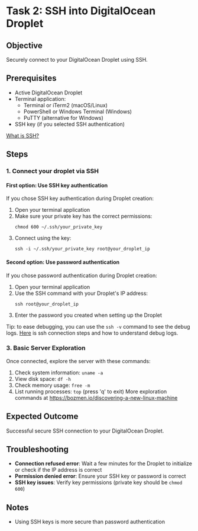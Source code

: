 # Task 2: SSH into DigitalOcean Droplet

## Objective
Securely connect to your DigitalOcean Droplet using SSH.

## Prerequisites
- Active DigitalOcean Droplet
- Terminal application:
  - Terminal or iTerm2 (macOS/Linux)
  - PowerShell or Windows Terminal (Windows)
  - PuTTY (alternative for Windows)
- SSH key (if you selected SSH authentication)

[What is SSH?](https://chatgpt.com/share/6826ede6-f3ec-8010-8059-5b3e83ee12da)


## Steps

### 1. Connect your droplet via SSH

#### First option: Use SSH key authentication
If you chose SSH key authentication during Droplet creation:
1. Open your terminal application
2. Make sure your private key has the correct permissions:
   ```
   chmod 600 ~/.ssh/your_private_key
   ```
3. Connect using the key:
   ```
   ssh -i ~/.ssh/your_private_key root@your_droplet_ip
   ```

#### Second option: Use password authentication
If you chose password authentication during Droplet creation:

1. Open your terminal application
2. Use the SSH command with your Droplet's IP address:
   ```
   ssh root@your_droplet_ip
   ```
3. Enter the password you created when setting up the Droplet


Tip: to ease debugging, you can use the `ssh -v` command to see the debug logs. [Here](https://chatgpt.com/share/68297681-9fe0-8010-bc32-9dbfd915fead) is ssh connection steps and how to understand debug logs.

### 3. Basic Server Exploration
Once connected, explore the server with these commands:
1. Check system information: `uname -a`
2. View disk space: `df -h`
3. Check memory usage: `free -m`
4. List running processes: `top` (press 'q' to exit)
More exploration commands at https://bozmen.io/discovering-a-new-linux-machine

## Expected Outcome
Successful secure SSH connection to your DigitalOcean Droplet.

## Troubleshooting
- **Connection refused error**: Wait a few minutes for the Droplet to initialize or check if the IP address is correct
- **Permission denied error**: Ensure your SSH key or password is correct
- **SSH key issues**: Verify key permissions (private key should be `chmod 600`)

## Notes
- Using SSH keys is more secure than password authentication 